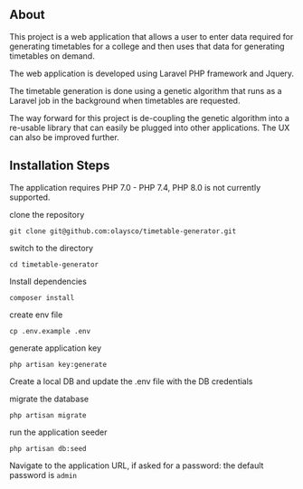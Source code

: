 ## About

This project is a web application that allows a user to enter data required for
generating timetables for a college and then uses that data for generating timetables
on demand.

The web application is developed using Laravel PHP framework and Jquery.

The timetable generation is done using a genetic algorithm that runs as a Laravel
job in the background when timetables are requested.

The way forward for this project is de-coupling the genetic algorithm into a re-usable
library that can easily be plugged into other applications. The UX can also be improved
further.

## Installation Steps

The application requires PHP 7.0 - PHP 7.4, PHP 8.0 is not currently supported.

clone the repository

```
git clone git@github.com:olaysco/timetable-generator.git
```

switch to the directory

```
cd timetable-generator
```

Install dependencies

```
composer install
```

create env file

```
cp .env.example .env
```

generate application key

```
php artisan key:generate
```

Create a local DB and update the .env file with the DB credentials

migrate the database

```
php artisan migrate
```

run the application seeder

```
php artisan db:seed
```

Navigate to the application URL, if asked for a password: the default password is `admin`
